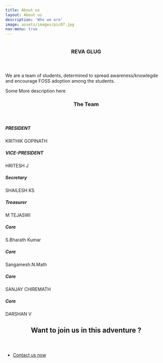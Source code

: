 ```yaml
---
title: About us
layout: About us
description: 'Who we are'
image: assets/images/pic07.jpg
nav-menu: true
---
```


<!-- Main -->
<div id="main">



<!-- Two -->
<section id="two" class="spotlights">
	<section>
		<a href="generic.html" class="image">
			<img src="{% link assets/images/pic08.jpg %}" alt="" data-position="center center" />
		</a>
		<div class="content">
			<div class="inner">
				<header class="major">
					<h3>REVA GLUG</h3>
				</header>
				<p>We are a team of students, determined to spread awareness/knowlegde and encourage FOSS adoption among the students.</p>
				<p>Some More description here </p>
			</div>
		</div>
	</section>
	
</section>

<section>
<div class="inner">
		<header class="major"><h3>The Team </h3></header>

<div class="row">
	<div class="box 4u 12u$(medium)">
	<h5>PRESIDENT</h5>
	KRITHIK GOPINATH
	</div>
	<div class="box 4u 12u$(medium)">
	<h5>VICE-PRESIDENT</h5>
	HRITESH J</div>
	<div class="box 4u 12u$(medium)">
	<h5>Secretary</h5>
	SHAILESH KS</div>
	<div class="box 4u 12u$(medium)">
	<h5>Treasurer</h5>
	M TEJASWI</div>
	<div class="box 4u 12u$(medium)"><h5>Core</h5>S.Bharath Kumar</div>
	<div class="box 4u 12u$(medium)"><h5>Core</h5>Sangamesh.N.Math</div>
	<div class="box 4u 12u$(medium)"><h5>Core</h5>SANJAY CHIREMATH</div>
	<div class="box 4u 12u$(medium)"><h5>Core</h5>DARSHAN V</div>
</div>
</div>
</section>
<!-- Three -->
<section id="three">
	<div class="inner">
		<header class="major">
			<h2>Want to join us in this adventure ?</h2>
		</header>
				<!-- <p>Nullam et orci eu lorem consequat tincidunt vivamus et sagittis libero. Mauris aliquet magna magna sed nunc rhoncus pharetra. Pellentesque condimentum sem. In efficitur ligula tate urna. Maecenas laoreet massa vel lacinia pellentesque lorem ipsum dolor. Nullam et orci eu lorem consequat tincidunt. Vivamus et sagittis libero. Mauris aliquet magna magna sed nunc rhoncus amet pharetra et feugiat tempus.</p> -->
		<ul class="actions">
			<li><a href="generic.html" class="button next">Contact us now</a></li>
		</ul>
	</div>
</section>


</div>
